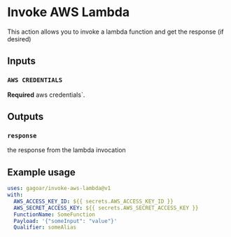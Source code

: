 # Invoke AWS Lambda

This action allows you to invoke a lambda function and get the response (if desired)

## Inputs

### `AWS CREDENTIALS`

**Required** aws credentials`.

## Outputs

### `response`

the response from the lambda invocation

## Example usage

```yaml
uses: gagoar/invoke-aws-lambda@v1
with:
  AWS_ACCESS_KEY_ID: ${{ secrets.AWS_ACCESS_KEY_ID }}
  AWS_SECRET_ACCESS_KEY: ${{ secrets.AWS_SECRET_ACCESS_KEY }}
  FunctionName: SomeFunction
  Payload: '{"someInput": "value"}'
  Qualifier: someAlias
```
